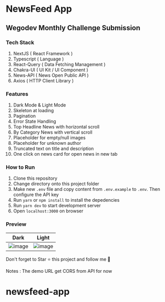 # NewsFeed App

## Wegodev Monthly Challenge Submission

### Tech Stack

1. NextJS ( React Framework )
2. Typescript ( Language )
3. React-Query ( Data Fetching Management )
4. Chakra-UI ( UI Kit / UI Component )
5. News-API ( News Open Public API )
6. Axios ( HTTP Client Library )

### Features

1. Dark Mode & Light Mode
2. Skeleton at loading
3. Pagination
4. Error State Handling
5. Top Headline News with horizontal scroll
6. By Category News with vertical scroll
7. Placeholder for empty/null images
8. Placeholder for unknown author
9. Truncated text on title and description
10. One click on news card for open news in new tab

### How to Run

1. Clone this repository
2. Change directory onto this project folder
3. Make new `.env` file and copy content from `.env.example` to `.env`. Then configure the API key
4. Run `yarn` or `npm install` to install the depedencies
5. Run `yarn dev` to start development server
6. Open `localhost:3000` on browser

### Preview

| Dark                                                                                                            | Light                                                                                                           |
| --------------------------------------------------------------------------------------------------------------- | --------------------------------------------------------------------------------------------------------------- |
| ![image](https://user-images.githubusercontent.com/34903088/112342908-3d677a80-8cf5-11eb-9de6-a97a71f3b633.png) | ![image](https://user-images.githubusercontent.com/34903088/112342927-40fb0180-8cf5-11eb-8f49-4496c902eda8.png) |

Don't forget to Star ⭐ this project and follow me 🤙

Notes : The demo URL get CORS from API for now

# newsfeed-app
